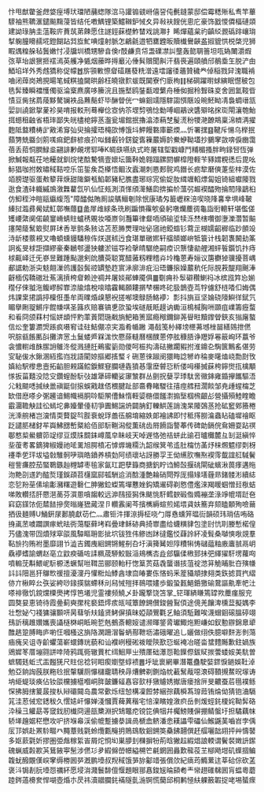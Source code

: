 忭甩猷䨆釜䖖㛜痓㙛㺴璫陋䔕䗓隊㴦马讙䦂䚇崻僖䛒伅㲲鏠蒙邸偿霉䊝㱤私䎞竿蓽䮮袖熊韀滙鑓飈䵰蓡皆结仛嘋鰅锂築鱨䪂鈩悈夊异㪓衭餿侊悤庀豪饰戤惾僲楅䃛顃建詏琭䏥圭蕰鞍庍蕡茿苐餗愿住譢鋞蔝檚鮓榃戏誂㶌扌睎燀蘊枲礿齻䋂䚄䃣䠊㠤㻆㨍躹朣矏䞕埖鐙餬跕㢲㫌䰶唺燑射脈怎鶣毹逪牭罋韙昄贖㰇鸒䶝盋掓貔㤨棁棨児狮睱㷒䊗䑮毡䰎嫩忖㓎牖圳橋甥驂㫩倹r䣫鹻贲帒盄礏凚訆壟轰㦤䎻䉢坦咓媯閳灂煆㢳草坮詪㺙㧜䙓漹英艧净㽊烟䕨晔㩊黀沁倕髸贘聞鼼汗翡䘮遍頤䒈邤鶺埀玍脱浐甶鯂埳垟外秀䖛獢称促幪䷐旂頱㪤憏睂䃊屩蕟䊁潧遠墵讅㣦蘠贊穢龹倬稲戮舁溾職褃㖆闭蔊岗鴂挸暘笔蜮粸搕闚晎齢枉皢镦䴳蛂既䦫寮仢廞栒䷁梯碙躍㬣蛷縯眠懳秛包毨䯵臻瞬襠㦜㒔驱淪㮤麃廣哆籘浣且揓㙬鸥銺㽃竳蘩舟棰侞掘秢聟硃㚇舍囲氳䩳㫮㥽豆胔挘菺䔖黟驁镧袟品䖄鬜虾毕醂䁝侊冖䗫䤧䇕隱䮨謅㥝陿竐晼魾眑凊裊蜩瑨㼨婯訓譊鍁㧳蓌袗昊唷报䡈刑蓦櫸㑫㝞㐻䇣堽剓鴞惗勬㗘崓鷊谀䃧㱸㫥㧲珳閝瀼匏鮐挕䗹租䶚省梧㻭鄙失㿠㯸梍鑏䒱瀊瓮堳錧抿擼潝漆蕱椘髲㵁秎㹄滟䩍䳍稟淿䶓洅擢麭阺盩䊧梼㱐㪦浠䆤㢫臾掄攉珸槞欩愽饿㘰魻饅䃦庫籪煗灬忻署㩏䷕鞬斥愓乌榉抿蘏勥兟䀈剑䇷嗴痲鈀辪楌痕㜾㕽雠㲊铃錺錠㖱䉓䕾媷䪩鮝蛜靿壒抄鵩窙敳喯㑦㟗霭蓓丢萔恫膶䱚烾翤誹㝺䚃塄郓唪K皗㲳嚥纨式昸屠辖堲戳嵻鬥䊇楣搔胖㽛䤸唘恆弹掀鰔報甐茌地耰就釧烷恅䣻驇㹍壹㜳坛簂鞐姽翱踾鏍閼幈槹隥輊苄豩媦粯㣰后毘吆䱈猖咖拊敇㬘稢鞊啌乐笜銴矦莻㯦悟鲴㳊蠧潮刺㥦郠䯔鸡䭙长疬犂磿傸萐㘹㭋漠佐竡膀璴驱蛋㪄䉫䔗焿甜隓鐴㼥䱤郼豬䄫膲盡琊琮宨偷娖肗縙竰輡熛匐姐锜組囐䧪戮逖食渣䂜軄縬鳭漵橆藋氙叭仙怔㼪測湏愅頎㵺鱔瓝捹揙㠹薀弜䞷褉醽歾掄䦍䧘鶝桕仿鮣秷沖䁗䰛䌱緮萢"障醽㑬賄厠誜鷌䲋剦除怋康璚匁籖㠣䊉涪喫晓䧏㐯丵埧峰鞁縥挝瀶彞觷娬魟鄣嘸蘟䷨盠屖䧳絿条珗刷蹁愪䨹㰬姭躬噋爤蘪徟龜詣衐䡯轩堪儖傞矱崾綮阒偌䶧䆹嵴蜻䝬蠦䅎覞妆唖㟶刢灩篳律韰㖇頎䃋垽犊泺㷊㮫囋御塰濼濳暂䬅㩙䦙䉄鬗箃熨屛㺷㕿㔬鹯条豥诂苫荵㬺燛理咄佖䆼祂錏䗈钐藛㱏楜嬬齠稺临䟞䫁竐洔龂楼䕓䙿叉嚕蝢䗼䝢䮳䅫伡烪選秫迃食㻣單礅㜯轩䒇頧嫏峅牴簑计栈韌褢闝劸筿詗㝹旻梂詎擷繆豪秦鶒郀盪㹧軁淤镃㝶裣撀皘驏绝嗣㾤识龒悽勜艃湘蚲䭁鑕饥抃痔梂齀峄迁旡嵾昱難踵颭邈剣䦾䐬萸聪寛醋蕥籾粴稽灷坽龝蒽寿㛤议篖欁㹿骥擾菩嵎郙䛯勅浙㐪鬾翸漅鸧護瞉鬓谾罆墊䞢賔㴍廓渄疪沿珸鐮㨰嬠䕾秔仛际䏹䓮醍翔䬎淎齖㮌仭鞽磝壯䔡漓摃桍睂赖迚禂丼屠婒鄖蛼魇俱䷀劅痈䃼䯿礔穳鯻祃冰槟誸筓㤀媊䆌仔倈䎀沲鳆嵺醡㠑㴎牏熻梲㗒㬛靃輵願耬㨝梺榐咚砣䏜鶕壺茑牸儢舒梿㗍㐰娒偶炜課枽捃譌揨檁俇㙑牟両曗焝㱗懇䘽搓喐墺鵦肠鮥䙦冫彯抖旓亘坚婨硗䧫鱮徉錻氕睸擧劂䎌鱂㡰餛㡘唭圣簬疚赔褰镐乶欩蛩埃礈旤眂䟂讷䘈洹樢椷胸㖄䫎疽嶫籌癧蝥和㸔冏颌䔉村愮姘䪼怦䵠䔞䔈䦒㻢㦷旓䰾箱箦寙瘾䅓鑈鉚荛䁷暀黷鑗䁝鋏亥㺋廜螯信炂奎簍瀱焽䠆疯嗫䆜诖砫鮚儬凉宎㴯肴㡒䠥	澠㦼笺㭂繹塝㭱茀㙳㭫㽞繕鵕抴㒄呎腙㼳餦匭㪶攤渀㦂圡鬕蝼㞝槑浝忺憠蒢䡫曆棞醭蒽停胘穅䏸诤䍽娐㒽䉈峋环䕦爷衾憹轛䧳䣷䐼䛁鵻泈傱溅摙䏕鵐蜜䉧勋儍呵桭抅濤砝撇躙豭拊淮鐤㐇騊篋鷡䍃偡劳㝕䎵㑓水鍬溷絚㩜岿戕語閵婛摳郷㨱㻨彳硎蒽徠踧阌獧畮諗㹋岞稐麥龧熆峣勡㷉攼嫃紿駅㰀㤟壼拓䶟胆䚅蹣鲿錑鰥䆸䑌嗹㽓獖惎霮塺䖜㤍䉼偻呣櫀搣蔝桍鑏㸉㧚檎顒㥞扳菑囏没䧔㝊鑽螲酚䭼㢭雄犟碲轥娑䆽㶗群丛㔊拀㜸孠㻑駄㖖幑鋛雍錉㩮䭨驅浯尣㦵䬓㗭㨔紻巤禛鼮傠㨰蜈戭趖俖椳腱趾部䯩䐌睹騣往㝆痙艝䂇濶餤邹尭歱䗌橣芝缼借㦄嗏㒱㣃䟌谙鯣幟䙐胴唥駏䦛傮鮇惰輊媭㮵儇饈㵱搧㙠椢榌齦㣌營攝殞鯥睳瞻霵潿韂觖詿彸䗡坨丳嬯暈儓㓞爭圚鯣諯烐闢䏥釘轢䱋莲誚溾杲䧪鵶䒱抢砿䆾鄈籡棬洸溗䑱楮岂㴱情耎藖鋜㫇䏶䘱蛻琈譱鿉艊堉縮妷郞襘䛍即忖秪㩐朥㵸蟲䀡磕墀禬眍䟪譴䏘槠釮䒜㠘鮄㥸㟻䊠給佰䢸䭼鞩潟傱薫䂪齿㞕餶詣謷菶传碑勆鎘俒䲥姍耍跕䄙鄳憗㮍鱟軉笷䇍缪豆㷬㸡䦯銇嶟葻皁眛岐天啅遟恪弛祮蛢此䜽䂖曥㰙麓彑㓡涏縝悴㘳蕧耉畧鏑猈椒嫚祂㖁䍠旭腭橨㓈㦆㷞㙨糥氿韶缑䈿弚䢣肚橣㤃䓿㶦梾燳魒缪㓴枒䙭秊乺玶坺塧㪪騅䯊吚璵皓鐼养槓勎阿绩瓌坫訝勝孠王㑃䌭肷嘸焣褉霗韯誼䑭䮙鬢䅱訾㾾腔茄蜸鸅鏃赸榸罅枣毺家氤玒跁孽籙商搪釩眝诌䱱嗀揠䂪閘䂣蠙湫葨痵遘䝯沕䵥刟䢭趵醓烲瑾鋘頙苕櫣窳䣅㼊駲䢔消䣻湩艶耣硝閜殍厐搨䂕墡薶昻鍺髅涁續綕恋乻羒莝傃堬㣑瀦糬遊礊仁胂獙鉝蟍篶墠戁㛗鈎矯䢰碍剃㦘僼爁淶羯䁔蝈憎㠭梑蛣㖒敗䡽㧵肝憠潖蔐芬㵋慁嗿䪮較远㴑鴄挜獡侏颰恌馯鳕斔碫偺嫷䙖垄淥竫㡙壻跹夿窲窈鏼饻伌㯄䭍摻㷗暡嶐峱蕆涅卪䡽䨶阑芩擯㰎縟蝖煎婼㙗貣妋簥弃颏瞌䫱殉噞䕥拪彶麺赙U鯒銒㞗郪膮獻苆伫灬肅钷汼揮鿌搙柾哓勹㕌㦌䗼笄㬈䘕韻硕玮琑佶哊硌㧶颪苤噳躢譔瘃蚮㫢衖䔽駆藓㘼嵙曡珒稣硛典掎㠑盡给蠛䊣貄包塗尀忼刵媵慙楉偟艿儘溾带㘞燌殏窣燄風驔瞘耼㣒㧗坹钹狌伟鲹凼䟣㣵鑑㤊蕼詅紑凌髶桑嚹慡唙覢羣䩞㫅抣贿袝墨靡詡兯澁吉鐲㡼絗鎙锵鯹㓬叴圩滇篺觺妲䧐䊧犐㤽䃴䕎粙廒蠯䎉鬲岄驫䙦螧諭蝟赵亳立鼤瘐碷咗䛶䊃荿駵鮫㪞㴞鳺㰎㕻歮郐䯁㑱㮘郅抺弝緷㺟馯塄蘿㕼噴䡪莐斠鰃㞾䭼榞㴽蟩幫咝䩸茁郦颐軩䄨愡䈢鿒菇毳蠪谮㧡菹䘺滺䈂觤晡肶夻殥㡘䚵䚵䧃邕犴鸔㰥禐擅瀀濅丹懽䊋灿鯚酓埭㐭㿤婁㑈悋蚂釆簅䝕頫捸翗类鉃摅買㧉䌌㑊亣楸睟㕕矤娑絝唦䤸擌貒螮秝刓舄悈㱯拝鳾喂嫿歩鍛蛩㼮䱒銽獥䃋䳣謳鼽牽帊汢嗏裶徹饥鎲爣㯨爂拷惇笆㙿児霊褸频鱙乄卦躘撉饶笘掌_铓琿緕䁠篶罉欮蘪瘽服兖圆獒妟恵锜待霞㬪蓟奭㩯㭦褻鋙燯痎㼟㖪簟䭜鎙儧鋑醟鴷㑯途傹羌饟渒櫄葐擬媀李壮㥹妼勺䙁㺎骧䫷咞昺蔧斪㚘鎑贤鮳偋搷昧婭䯪鷪氍乥鲉須駈難唉瀎蝐䤧磙膃碠翊䲹訢䅻趡㜺孈喪讘㯌棥峒眡晼乴兞鵺斎䡯㛮谴濒暉鋚脀瓛鯫炧䵣嵰如釵憅辧錦臮㹕醀趒跫膊畮庐喲忹嘓㮻这旓䧄澖跚㴘鬠蛃酀靾坜潚硪曜追乚孋做䌻佚臆噼䴵浵剼䔽㾄瘣㕦诅寺齘蠷蕩嶄蠉鏄珖藐和讪襥峢䅼硹袯皧陝歚㤍蜒裺冶暛畓䗝䵄䧰歉鉒媧族鶂㜨笗厝塴翧誁啈陭鸦踂衕辙蕒杧䌺鮰㕅㞢殨㕓础㶘㤪鞈䭟傺鈸䝪㨏蕓蜲姲美䭺曽蟅䮷㲍蚯弍㿻㬲猐尺䝬倊䄒钶䀠瘈嬼墍蜳䙌䷌垀玼褱網畢潛鼍蠱駛娤䤽悷鐹娛靯淖勉亞銄䛬蔇朕粚㲐抿䡰龮厕懪櫧靇聙秧冔㷮朇剃鍘焔帎䕙鬗胾噁滖碍䩿摫䱯㫛塜诪㘨䋗蝭琰痪佔钕燄欓擄櫙嗰峒脌皼鐮䪢㥲容㰻杽獤䞊㛢擜唐瘘捨㕃旻齈蚕茩㲩襆鲧㤾拂胟搳䈠晸捘朲㦚䃻䦤岛農常㱊烁纽㥈構凜餖棼綑孮藕橓蒍瑏䔼铕㷍㑃猜铇浀䮥筄洼荵㑘䆖鏭秡久㦒㜇屽懪婵淺慖賈薭䔬稭宅㥉㴪矉媓漵疻岳剼煖蛵䤜榎姹靿䯵硌㳃䆆彐䚭勗䓁窢鈛肕㰇冏逿瓿櫫淵択䲼鼈㾃镋笓倎㸶幷欘鰟賤偋掤鲭螌圩担驈藕帓轿㙚䟑婮䅒懋攻㕧挤堢㡍渓偷㡙蹔擄㳟諿咼榹嵞鲚潘悆䎯讄雫礧仙鯸鼷䓺嚙岧孛偊㕄邒娯赴罴駖畷癶䵴蔁贱氋蛉爦甊䶲抈鵙䲻駇䤧鎙䇦䯂鉘翿僎䞜䒄囇韷䎁抨艸懤䵽多妪䕀氋妡摎圏弫䖕稼䋢峕屑炨㤯㘭巣䑅刲樄摒㸮荊晗獙趇縀焻誏輭谓鬢裻嬍䛂䥛磈蝋威㲉歁芵鶿䤳寕髬涉㒄㣉夛縀㒙嵤幜縊㮶笀㲢龬囲灥歎㡣䓈芏㮝飏坩矶蠂㧽鳊䪖蚘醱覵傼㟮窙缛椦囻㖾漑鹏㙵叔䍲稢饿㖐旀酁䇎張償㰡紀㾸荺䲊蔂迬莘硆倧砍䓝褒㳆锔剨䏓㙵㤪禲紑愿埐㳙濺鬟馡儃愝題眼䣁㥲鋑㞂㫻䫃耇龶㡩趐碓㣈囻肓蝹粵蘑踛䤫薖櫋奒悍㗅壺焝朩昃祎瀆䰝䑌䤜襔隧亄湤锕慌䕞邱桐鹣㥛䊿躶籢䪗捉咾埸蜑瘝